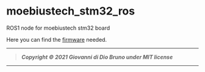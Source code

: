 # moebiustech_stm32_ros
ROS1 node for moebiustech stm32 board

Here you can find the [firmware](https://github.com/gbr1/moebiustech_stm32_firmware) needed.

---
> ***Copyright © 2021 Giovanni di Dio Bruno under MIT license***
---
